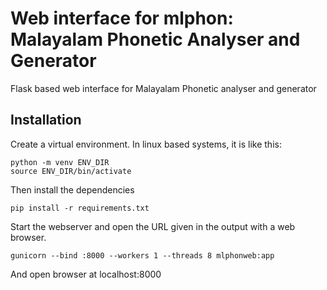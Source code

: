 

# Web interface for mlphon: Malayalam Phonetic Analyser and Generator

Flask based web interface for Malayalam Phonetic analyser and generator


Installation
------------

Create a virtual environment. In linux based systems, it is like this:
```
python -m venv ENV_DIR
source ENV_DIR/bin/activate
```

Then install the dependencies

```
pip install -r requirements.txt
```


Start the webserver and open the URL given in the output with a web browser.

```
gunicorn --bind :8000 --workers 1 --threads 8 mlphonweb:app
```

And open browser at localhost:8000
 
